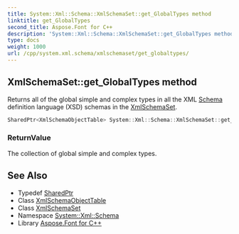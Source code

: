 ```yaml
---
title: System::Xml::Schema::XmlSchemaSet::get_GlobalTypes method
linktitle: get_GlobalTypes
second_title: Aspose.Font for C++
description: 'System::Xml::Schema::XmlSchemaSet::get_GlobalTypes method. Returns all of the global simple and complex types in all the XML Schema definition language (XSD) schemas in the XmlSchemaSet in C++.'
type: docs
weight: 1000
url: /cpp/system.xml.schema/xmlschemaset/get_globaltypes/
---
```

## XmlSchemaSet::get_GlobalTypes method


Returns all of the global simple and complex types in all the XML [Schema](../../) definition language (XSD) schemas in the [XmlSchemaSet](../).

```cpp
SharedPtr<XmlSchemaObjectTable> System::Xml::Schema::XmlSchemaSet::get_GlobalTypes()
```


### ReturnValue

The collection of global simple and complex types.

## See Also

* Typedef [SharedPtr](../../../system/sharedptr/)
* Class [XmlSchemaObjectTable](../../xmlschemaobjecttable/)
* Class [XmlSchemaSet](../)
* Namespace [System::Xml::Schema](../../)
* Library [Aspose.Font for C++](../../../)
